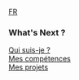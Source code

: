[FR](PASSIONS.md)

### What's Next ?

[Qui suis-je ?](LISEZMOI.md)</br>
[Mes compétences](COMPETENCES.md)</br>
[Mes projets](PROJETS.md)
